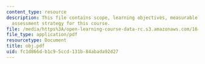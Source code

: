 ```yaml
---
content_type: resource
description: This file contains scope, learning objectives, measurable outcomes and
  assessment strategy for this course.
file: /media/https%3A/open-learning-course-data-rc.s3.amazonaws.com/16-01-unified-engineering-i-ii-iii-iv-fall-2005-spring-2006/fc1d866db1c95ccd131b84abada92d27_obj.pdf
file_type: application/pdf
resourcetype: Document
title: obj.pdf
uid: fc1d866d-b1c9-5ccd-131b-84abada92d27
---
```

